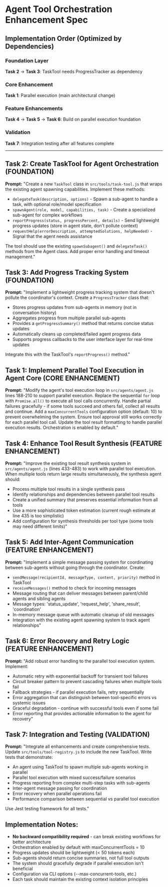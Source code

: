 # Agent Tool Orchestration Enhancement Spec

## Implementation Order (Optimized by Dependencies)

### Foundation Layer
**Task 2** → **Task 3**: TaskTool needs ProgressTracker as dependency
### Core Enhancement  
**Task 1**: Parallel execution (main architectural change)
### Feature Enhancements
**Task 4** → **Task 5** → **Task 6**: Build on parallel execution foundation
### Validation
**Task 7**: Integration testing after all features complete

---

## Task 2: Create TaskTool for Agent Orchestration (FOUNDATION)
**Prompt:** "Create a new `TaskTool` class in `src/tools/task-tool.js` that wraps the existing agent spawning capabilities. Implement these methods:
- `delegateTask(description, options)` - Spawn a sub-agent to handle a task, with optional role/model specification
- `spawnAgent(role, model, capabilities, task)` - Create a specialized sub-agent for complex workflows  
- `reportProgress(status, progressPercent, details)` - Send lightweight progress updates (store in agent state, don't pollute context)
- `requestHelp(errorDescription, attemptedSolutions, helpNeeded)` - Signal that the agent needs assistance

The tool should use the existing `spawnSubagent()` and `delegateTask()` methods from the Agent class. Add proper error handling and timeout management."

## Task 3: Add Progress Tracking System (FOUNDATION)
**Prompt:** "Implement a lightweight progress tracking system that doesn't pollute the coordinator's context. Create a `ProgressTracker` class that:
- Stores progress updates from sub-agents in memory (not in conversation history)
- Aggregates progress from multiple parallel sub-agents 
- Provides a `getProgressSummary()` method that returns concise status updates
- Automatically cleans up completed/failed agent progress data
- Supports progress callbacks to the user interface layer for real-time updates

Integrate this with the TaskTool's `reportProgress()` method."

## Task 1: Implement Parallel Tool Execution in Agent Core (CORE ENHANCEMENT)
**Prompt:** "Modify the agent's tool execution loop in `src/agents/agent.js` lines 188-210 to support parallel execution. Replace the sequential `for` loop with `Promise.all()` to execute all tool calls concurrently. Handle partial failures gracefully - if some tools succeed and others fail, collect all results and continue. Add a `maxConcurrentTools` configuration option (default: 10) to prevent overwhelming the system. Ensure tool approval still works correctly for each parallel tool call. Update the tool result formatting to handle parallel execution results. Orchestration is enabled by default."

## Task 4: Enhance Tool Result Synthesis (FEATURE ENHANCEMENT)
**Prompt:** "Improve the existing tool result synthesis system in `src/agents/agent.js` (lines 433-483) to work with parallel tool execution. When multiple tools return large results simultaneously, the synthesis agent should:
- Process multiple tool results in a single synthesis pass
- Identify relationships and dependencies between parallel tool results
- Create a unified summary that preserves essential information from all tools
- Use a more sophisticated token estimation (current rough estimate at line 435 is too simplistic)
- Add configuration for synthesis thresholds per tool type (some tools may need different limits)"

## Task 5: Add Inter-Agent Communication (FEATURE ENHANCEMENT)
**Prompt:** "Implement a simple message passing system for coordinating between sub-agents without going through the coordinator. Create:
- `sendMessage(recipientId, messageType, content, priority)` method in TaskTool
- `receiveMessages()` method to check for incoming messages
- Message routing that can deliver messages between parent/child agents and sibling agents
- Message types: 'status_update', 'request_help', 'share_result', 'coordination'
- In-memory message queue with automatic cleanup of old messages
- Integration with the existing agent spawning system to track agent relationships"

## Task 6: Error Recovery and Retry Logic (FEATURE ENHANCEMENT)
**Prompt:** "Add robust error handling to the parallel tool execution system. Implement:
- Automatic retry with exponential backoff for transient tool failures
- Circuit breaker pattern to prevent cascading failures when multiple tools fail
- Fallback strategies - if parallel execution fails, retry sequentially
- Error aggregation that can distinguish between tool-specific errors vs systemic issues
- Graceful degradation - continue with successful tools even if some fail
- Error reporting that provides actionable information to the agent for recovery"

## Task 7: Integration and Testing (VALIDATION)
**Prompt:** "Integrate all enhancements and create comprehensive tests. Update `src/tools/tool-registry.js` to include the new TaskTool. Write tests that demonstrate:
- An agent using TaskTool to spawn multiple sub-agents working in parallel
- Parallel tool execution with mixed success/failure scenarios  
- Progress reporting from complex multi-step tasks with sub-agents
- Inter-agent message passing for coordination
- Error recovery when parallel operations fail
- Performance comparison between sequential vs parallel tool execution

Use Jest testing framework for all tests."

## Implementation Notes:
- **No backward compatibility required** - can break existing workflows for better architecture
- Orchestration enabled by default with maxConcurrentTools = 10
- Progress updates should be lightweight (< 50 tokens each)  
- Sub-agents should return concise summaries, not full tool outputs
- The system should gracefully degrade if parallel execution isn't beneficial
- Configuration via CLI options (--max-concurrent-tools, etc.)
- Each task should maintain the existing context isolation principles